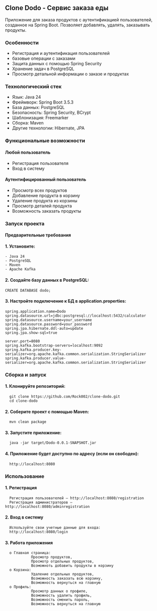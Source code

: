 ## Clone Dodo - Сервис заказа еды

Приложение для заказа продуктов с аутентификацией пользователей, созданное на Spring Boot. Позволяет добавлять, удалять, заказывать продукты.

### Особенности

- Регистрация и аутентификация пользователей
- базовые операции с заказами
- Защита данных с помощью Spring Security
- Хранение задач в PostgreSQL
- Просмотр детальной информации о заказе и продуктах

### Технологический стек

- Язык: Java 24
- Фреймворк: Spring Boot 3.5.3
- База данных: PostgreSQL
- Безопасность: Spring Security, BCrypt
- Шаблонизация: Freemarker
- Сборка: Maven
- Другие технологии: Hibernate, JPA

### Функциональные возможности
#### Любой пользователь
- Регистрация пользователя
- Вход в систему
#### Аутентифицированный пользователь
- Просмотр всех продуктов
- Добавление продукта в корзину
- Удаление продукта из корзины
- Просмотр деталей продукта
- Возможность заказать продукты

### Запуск проекта

#### Предварительные требования

#### 1. Установите:
    - Java 24
    - PostgreSQL
    - Maven
    - Apache Kafka

#### 2. Создайте базу данных в PostgreSQL:
    CREATE DATABASE dodo;

#### 3.	Настройте подключение к БД в application.properties:
    spring.application.name=Dodo
    spring.datasource.url=jdbc:postgresql://localhost:5432/calculator
    spring.datasource.username=your_username
    spring.datasource.password=your_password
    spring.jpa.hibernate.ddl-auto=update
    spring.jpa.show-sql=true

    server.port=8080
    spring.kafka.bootstrap-servers=localhost:9092
    spring.kafka.producer.key-serializer=org.apache.kafka.common.serialization.StringSerializer
    spring.kafka.producer.value-serializer=org.apache.kafka.common.serialization.StringSerializer

### Сборка и запуск
#### 1.	Клонируйте репозиторий:
      git clone https://github.com/Rock002/clone-dodo.git
      cd clone-dodo
#### 2.	Соберите проект с помощью Maven:
      mvn clean package
#### 3.	Запустите приложение:
      java -jar target/Dodo-0.0.1-SNAPSHOT.jar
#### 4.	Приложение будет доступно по адресу (если он свободен):
      http://localhost:8080

### Использование
#### 1.	Регистрация
      Регистрация пользователей — http://localhost:8080/registration
      Регистрация администраторов — http://localhost:8080/adminregistration
#### 2.	Вход в систему
      Используйте свои учетные данные для входа:
      http://localhost:8080/login
#### 3.	Работа приложения
      o	Главная страница: 
                Просмотр продуктов, 
                Просмотр отдельных продуктов,
                Возможноть добавить продукты в корзину
      o	Корзина: 
                Удаление отдельных продуктов,
                Возможность заказать всю корзину,
                Возможность вернуться на главную
      o	Профиль: 
                Просмотр данных о профиле,
                Возможность удалить профиль,
                Возможность сменить пароль,
                Возможность вернуться на главную
